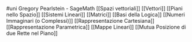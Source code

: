 #uni 
Gregory Pearlstein - SageMath
[[Spazi vettoriali]] 
[[Vettori]] 
[[Piani nello Spazio]] 
[[Sistemi Lineari]]
[[Matrici]]
[[Basi della Logica]]
[[Numeri Immaginari (o Complessi)]]
[[Rappresentazione Cartesiana]] [[Rappresentazione Parametrica]] 
[[Mappe Lineari]] 
[[Mutua Posizione di due Rette nel Piano]] 